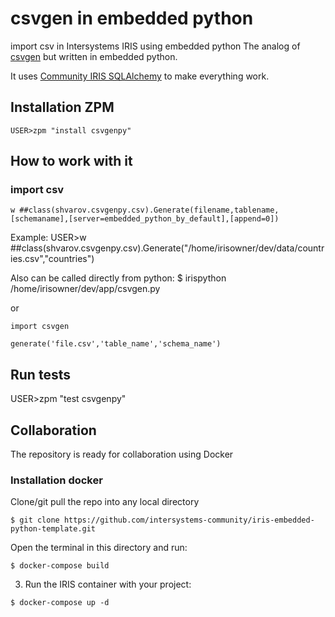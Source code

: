 # csvgen in embedded python
import csv in Intersystems IRIS using embedded python
The analog of [csvgen](https://openexchange.intersystems.com/package/csvgen) but written in embedded python.

It uses [Community IRIS SQLAlchemy](https://openexchange.intersystems.com/package/sqlalchemy-iris) to make everything work.

## Installation ZPM

```
USER>zpm "install csvgenpy"
```


## How to work with it
### import csv
```
w ##class(shvarov.csvgenpy.csv).Generate(filename,tablename,[schemaname],[server=embedded_python_by_default],[append=0])
```

Example:
USER>w ##class(shvarov.csvgenpy.csv).Generate("/home/irisowner/dev/data/countries.csv","countries")

Also can be called directly from python:
$ irispython /home/irisowner/dev/app/csvgen.py

or
```
import csvgen

generate('file.csv','table_name','schema_name')

```

## Run tests

USER>zpm "test csvgenpy"


## Collaboration

The repository is ready for collaboration using Docker

### Installation docker

Clone/git pull the repo into any local directory

```
$ git clone https://github.com/intersystems-community/iris-embedded-python-template.git
```

Open the terminal in this directory and run:

```
$ docker-compose build
```

3. Run the IRIS container with your project:

```
$ docker-compose up -d
```
